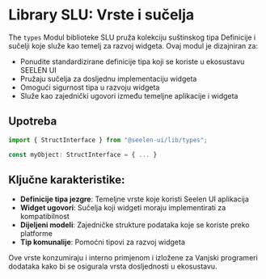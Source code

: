 # **Library SLU: Vrste i sučelja**

The `types` Modul biblioteke SLU pruža kolekciju suštinskog tipa 
Definicije i sučelji koje služe kao temelj za razvoj widgeta. 
Ovaj modul je dizajniran za:

* Ponudite standardizirane definicije tipa koji se koriste u ekosustavu SEELEN UI
* Pružaju sučelja za dosljednu implementaciju widgeta
* Omogući sigurnost tipa u razvoju widgeta
* Služe kao zajednički ugovori između temeljne aplikacije i widgeta

## **Upotreba**

```ts
import { StructInterface } from "@seelen-ui/lib/types";

const myObject: StructInterface = { ... }
```

## **Ključne karakteristike:**

* **Definicije tipa jezgre**: Temeljne vrste koje koristi Seelen UI aplikacija
* **Widget ugovori**: Sučelja koji widgeti moraju implementirati za kompatibilnost
* **Dijeljeni modeli**: Zajedničke strukture podataka koje se koriste preko platforme
* **Tip komunalije**: Pomoćni tipovi za razvoj widgeta

Ove vrste konzumiraju i interno primjenom i izložene za 
Vanjski programeri dodataka kako bi se osigurala vrsta dosljednosti u ekosustavu.
